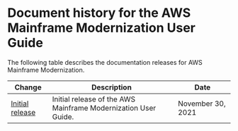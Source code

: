 # Document history for the AWS Mainframe Modernization User Guide<a name="doc-history"></a>

The following table describes the documentation releases for AWS Mainframe Modernization\.

| Change | Description | Date | 
| --- |--- |--- |
| [Initial release](#doc-history) | Initial release of the AWS Mainframe Modernization User Guide\. | November 30, 2021 | 
